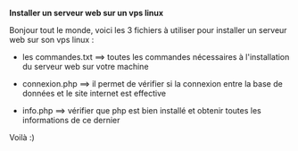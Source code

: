**Installer un serveur web sur un vps linux**

Bonjour tout le monde, voici les 3 fichiers à utiliser pour installer un serveur web sur son vps linux :

- les commandes.txt ==> toutes les commandes nécessaires à l'installation du serveur web sur votre machine

- connexion.php ==> il permet de vérifier si la connexion entre la base de données et le site internet est effective

- info.php ==> vérifier que php est bien installé et obtenir toutes les informations de ce dernier

Voilà :)
